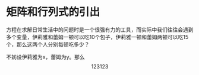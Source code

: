 # 矩阵和行列式的引出

方程在求解日常生活中的问题时是一个很强有力的工具，而实际中我们往往会遇到多个变量，伊莉雅和蕾姆一顿可以吃10个包子，伊莉雅一顿和蕾姆两顿可以吃15个，那么这两个人分别每顿吃多少？

不妨设伊莉雅为x，蕾姆为y。那么
$$
123123
$$
